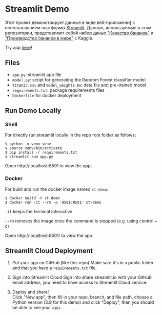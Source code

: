 # Streamlit Demo

Этот проект демонстрирует данные в виде веб-приложени] с использованием платформы [Streamlit](https://www.streamlit.io/). Данные, используемые в этом репозитории, представляют собой набор даных ["Качество бананов"](https://www.kaggle.com/datasets/l3llff/banana) и ["Производство бананов в мире"](https://www.kaggle.com/datasets/whenamancodes/banana-production-minion-loves-banana) c Kaggle.

Try app [here](https://titanic.streamlit.app/)!

## Files

- `app.py`: streamlit app file
- `model.py`: script for generating the Random Forest classifier model
- `titanic.csv` and `model_weights.mw`: data file and pre-trained model
- `requirements.txt`: package requirements files
- `Dockerfile` for docker deployment

## Run Demo Locally 

### Shell

For directly run streamlit locally in the repo root folder as follows:

```shell
$ python -m venv venv
$ source venv/bin/activate
$ pip install -r requirements.txt
$ streamlit run app.py
```
Open http://localhost:8501 to view the app.

### Docker

For build and run the docker image named `st-demo`:

```
$ docker build -t st-demo .
$ docker run -it --rm -p '8501:8501' st-demo
```

`-it` keeps the terminal interactive

`--rm` removes the image once the command is stopped (e.g. using control + c)

Open http://localhost:8501/ to view the app.

## Streamlit Cloud Deployment
 
1. Put your app on GitHub (like this repo)
Make sure it's in a public folder and that you have a `requirements.txt` file.
 
2. Sign into Streamlit Cloud
Sign into share.streamlit.io with your GitHub email address, you need to have access to Streamlit Cloud service.
 
3. Deploy and share!  
Click "New app", then fill in your repo, branch, and file path, choose a Python version (3.9 for this demo) and click "Deploy", then you should be able to see your app.
